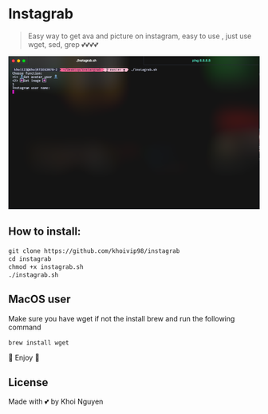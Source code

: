 # Instagrab
> Easy way to get ava and picture on instagram, easy to use , just use wget, sed, grep 💕💕💕💕

![screenshot](/images/screenshoot.png)

## How to install:
```
git clone https://github.com/khoivip98/instagrab
cd instagrab
chmod +x instagrab.sh
./instagrab.sh
```
## MacOS user 
Make sure you have wget if not the install brew and run the following command
```
brew install wget
```

💖 Enjoy 💖

## License
Made with 💕 by Khoi Nguyen
